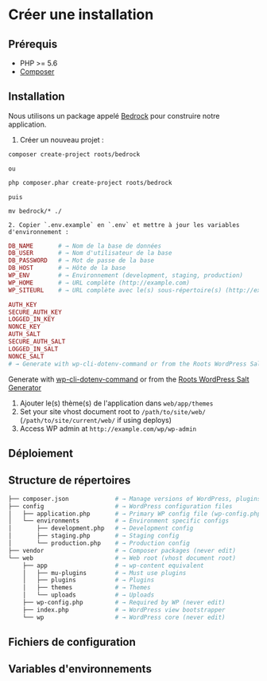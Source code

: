 # Créer une installation

## Prérequis

* PHP &gt;= 5.6
* [Composer](on-mac.md)

## Installation

Nous utilisons un package appelé [Bedrock](https://github.com/roots/bedrock) pour construire notre application.

1. Créer un nouveau projet :

```bash
composer create-project roots/bedrock
```

    ou 

```bash
php composer.phar create-project roots/bedrock
```

    puis

```text
mv bedrock/* ./
```



    2. Copier `.env.example` en `.env` et mettre à jour les variables d'environnement :

```php
DB_NAME       # → Nom de la base de données
DB_USER       # → Nom d'utilisateur de la base
DB_PASSWORD   # → Mot de passe de la base
DB_HOST       # → Hôte de la base
WP_ENV        # → Environnement (development, staging, production)
WP_HOME       # → URL complète (http://example.com)
WP_SITEURL    # → URL complète avec le(s) sous-répertoire(s) (http://example.com/web/wp)

AUTH_KEY
SECURE_AUTH_KEY
LOGGED_IN_KEY
NONCE_KEY
AUTH_SALT
SECURE_AUTH_SALT
LOGGED_IN_SALT
NONCE_SALT
# → Generate with wp-cli-dotenv-command or from the Roots WordPress Salt Generator
```

Generate with [wp-cli-dotenv-command](https://github.com/aaemnnosttv/wp-cli-dotenv-command) or from the [Roots WordPress Salt Generator](https://cdn.roots.io/salts.html)

1. Ajouter le\(s\) thème\(s\) de l'application dans `web/app/themes` 
2. Set your site vhost document root to `/path/to/site/web/` \(`/path/to/site/current/web/` if using deploys\)
3. Access WP admin at `http://example.com/wp/wp-admin`

## Déploiement

## Structure de répertoires

```bash
├── composer.json             # → Manage versions of WordPress, plugins & dependencies
├── config                    # → WordPress configuration files
│   ├── application.php       # → Primary WP config file (wp-config.php equivalent)
│   └── environments          # → Environment specific configs
│       ├── development.php   # → Development config
│       ├── staging.php       # → Staging config
│       └── production.php    # → Production config
├── vendor                    # → Composer packages (never edit)
└── web                       # → Web root (vhost document root)
    ├── app                   # → wp-content equivalent
    │   ├── mu-plugins        # → Must use plugins
    │   ├── plugins           # → Plugins
    │   ├── themes            # → Themes
    │   └── uploads           # → Uploads
    ├── wp-config.php         # → Required by WP (never edit)
    ├── index.php             # → WordPress view bootstrapper
    └── wp                    # → WordPress core (never edit)
```

## Fichiers de configuration

## Variables d'environnements

